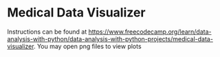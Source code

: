 # Medical Data Visualizer

Instructions can be found at https://www.freecodecamp.org/learn/data-analysis-with-python/data-analysis-with-python-projects/medical-data-visualizer.
You may open png files to view plots
